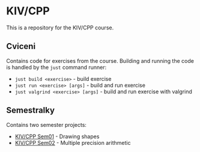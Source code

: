 # KIV/CPP

This is a repository for the KIV/CPP course.

## Cviceni

Contains code for exercises from the course. Building and running the code is
handled by the `just` command runner:

- `just build <exercise>` - build exercise
- `just run <exercise> [args]` - build and run exercise
- `just valgrind <exercise> [args]` - build and run exercise with valgrind

## Semestralky

Contains two semester projects:

- [KIV/CPP Sem01](semestralky/sem01/README.md) - Drawing shapes
- [KIV/CPP Sem02](semestralky/sem02/README.md) - Multiple precision arithmetic
